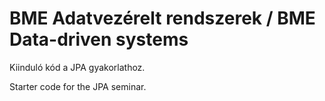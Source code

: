 # BME Adatvezérelt rendszerek / BME Data-driven systems

Kiinduló kód a JPA gyakorlathoz.

Starter code for the JPA seminar.